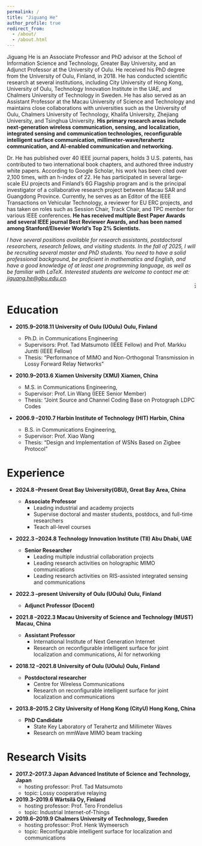 ```yaml
---
permalink: /
title: "Jiguang He"
author_profile: true
redirect_from: 
  - /about/
  - /about.html
---
```


Jiguang He is an Associate Professor and PhD advisor at the School of Information Science and Technology, Greater Bay University, and an Adjunct Professor at the University of Oulu. He received his PhD degree from the University of Oulu, Finland, in 2018. He has conducted scientific research at several institutions, including City University of Hong Kong, University of Oulu, Technology Innovation Institute in the UAE, and Chalmers University of Technology in Sweden. He has also served as an Assistant Professor at the Macau University of Science and Technology and maintains close collaborations with universities such as the University of Oulu, Chalmers University of Technology, Khalifa University, Zhejiang University, and Tsinghua University. **His primary research areas include next-generation wireless communication, sensing, and localization, integrated sensing and communication technologies, reconfigurable intelligent surface communication, millimeter-wave/terahertz communication, and AI-enabled communication and networking.**

Dr. He has published over 40 IEEE journal papers, holds 3 U.S. patents, has contributed to two international book chapters, and authored three industry white papers. According to Google Scholar, his work has been cited over 2,100 times, with an h-index of 22. He has participated in several large-scale EU projects and Finland’s 6G Flagship program and is the principal investigator of a collaborative research project between Macau SAR and Guangdong Province. Currently, he serves as an Editor of the IEEE Transactions on Vehicular Technology, a reviewer for EU ERC projects, and has taken on roles such as Session Chair, Track Chair, and TPC member for various IEEE conferences. **He has received multiple Best Paper Awards and several IEEE journal Best Reviewer Awards, and has been named among Stanford/Elsevier World’s Top 2% Scientists.**

*I have several positions available for research assistants, postdoctoral researchers, research fellows, and visiting students. In the fall of 2025, I will be recruiting several master and PhD students. You need to have a solid professional background, be proficient in mathematics and English, and have a good knowledge of at least one programming language, as well as be familiar with LaTeX. Interested students are welcome to contact me at: jiguang.he@gbu.edu.cn.*
<marquee behavior="scroll" direction="left">这是滚动的文本</marquee>

Education
======
* **2015.9–2018.11  University of Oulu (UOulu) Oulu, Finland**
  * Ph.D. in Communications Engineering
  * Supervisors: Prof. Tad Matsumoto (IEEE Fellow) and Prof. Markku Juntti (IEEE Fellow) 
  * Thesis: “Performance of MIMO and Non-Orthogonal Transmission in Lossy Forward Relay Networks”

* **2010.9–2013.6  Xiamen University (XMU) Xiamen, China**
  * M.S. in Communications Engineering,
  * Supervisor: Prof. Lin Wang (IEEE Senior Member) 
  * Thesis: “Joint Source and Channel Coding Base on Protograph LDPC Codes

* **2006.9 –2010.7  Harbin Institute of Technology (HIT) Harbin, China**
  * B.S. in Communications Engineering,
  * Supervisor: Prof. Xiao Wang 
  * Thesis: “Design and Implementation of WSNs Based on Zigbee Protocol”

Experience
======
* **2024.8 –Present  Great Bay University(GBU), Great Bay Area, China**
  * **Associate Professor**
    * Leading industrial and academy projects
    * Supervise doctoral and master students, postdocs, and full-time researchers
    * Teach all-level courses

* **2022.3 –2024.8  Technology Innovation Institute (TII) Abu Dhabi, UAE**
  * **Senior Researcher** 
    * Leading multiple industrial collaboration projects
    * Leading research activities on holographic MIMO communications
    * Leading research activities on RIS-assisted integrated sensing and communications

* **2022.3 –present  University of Oulu (UOulu) Oulu, Finland**
  * **Adjunct Professor (Docent)** 

* **2021.8 –2022.3  Macau University of Science and Technology (MUST) Macau, China**
  * **Assistant Professor** 
    * International Institute of Next Generation Internet
    * Research on reconfigurable intelligent surface for joint localization and communications, AI for networking

* **2018.12 –2021.8  University of Oulu (UOulu) Oulu, Finland**
  * **Postdoctoral researcher** 
    * Centre for Wireless Communications
    * Research on reconfigurable intelligent surface for joint localization and communications

* **2013.8–2015.2  City University of Hong Kong (CityU) Hong Kong, China**
  * **PhD Candidate**
    * State Key Laboratory of Terahertz and Millimeter Waves
    * Research on mmWave MIMO beam tracking

Research Visits
======
* **2017.2–2017.3  Japan Advanced Institute of Science and Technology, Japan**
  * hosting professor: Prof. Tad Matsumoto
  * topic: Lossy cooperative relaying
* **2019.3–2019.6  Wärtsilä Oy, Finland**
  * hosting professor: Prof. Tero Frondelius
  * topic: Industrial Internet-of-Things
* **2019.6–2019.9  Chalmers University of Technology, Sweden**
  * hosting professor: Prof. Henk Wymeersch
  * topic: Reconfigurable intelligent surface for localization and communications
